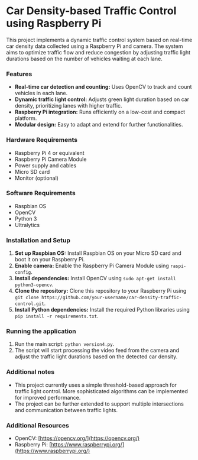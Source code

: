 
# Car Density-based Traffic Control using Raspberry Pi

This project implements a dynamic traffic control system based on real-time car density data collected using a Raspberry Pi and camera. The system aims to optimize traffic flow and reduce congestion by adjusting traffic light durations based on the number of vehicles waiting at each lane.

### Features

* **Real-time car detection and counting:** Uses OpenCV to track and count vehicles in each lane.
* **Dynamic traffic light control:** Adjusts green light duration based on car density, prioritizing lanes with higher traffic.
* **Raspberry Pi integration:** Runs efficiently on a low-cost and compact platform.
* **Modular design:** Easy to adapt and extend for further functionalities.

### Hardware Requirements

* Raspberry Pi 4 or equivalent
* Raspberry Pi Camera Module
* Power supply and cables
* Micro SD card
* Monitor (optional)

### Software Requirements

* Raspbian OS
* OpenCV
* Python 3
* Ultralytics

### Installation and Setup

1. **Set up Raspbian OS:** Install Raspbian OS on your Micro SD card and boot it on your Raspberry Pi.
2. **Enable camera:** Enable the Raspberry Pi Camera Module using `raspi-config`.
3. **Install dependencies:** Install OpenCV using `sudo apt-get install python3-opencv`.
4. **Clone the repository:** Clone this repository to your Raspberry Pi using `git clone https://github.com/your-username/car-density-traffic-control.git`.
5. **Install Python dependencies:** Install the required Python libraries using `pip install -r requirements.txt`.

### Running the application

1. Run the main script: `python version4.py`.
2. The script will start processing the video feed from the camera and adjust the traffic light durations based on the detected car density.

### Additional notes

* This project currently uses a simple threshold-based approach for traffic light control. More sophisticated algorithms can be implemented for improved performance.
* The project can be further extended to support multiple intersections and communication between traffic lights.

### Additional Resources

* OpenCV: [https://opencv.org/](https://opencv.org/)
* Raspberry Pi: [https://www.raspberrypi.org/](https://www.raspberrypi.org/)

